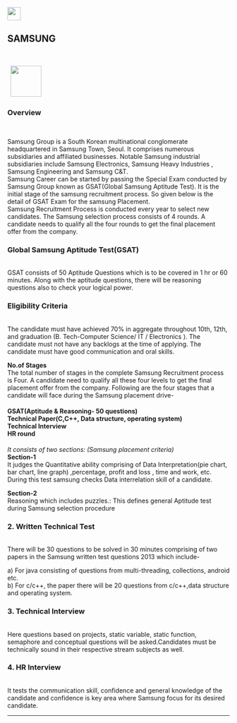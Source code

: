 
<img src="https://media.giphy.com/media/iY8CRBdQXODJSCERIr/giphy.gif" width="30px"><h2>SAMSUNG</h2>&nbsp;
<p align="left">
  <code> <img height="70" src="https://www.vectorlogo.zone/logos/samsung/samsung-ar21.svg"> </code>

<h3>Overview</h3><br>

Samsung Group is a South Korean multinational conglomerate headquartered in Samsung Town, Seoul. It comprises numerous subsidiaries and affiliated businesses. Notable Samsung industrial subsidiaries include Samsung Electronics, Samsung Heavy Industries , Samsung Engineering and Samsung C&T. 
<br>
Samsung Career can be started by passing the Special Exam conducted by Samsung Group known as GSAT(Global Samsung Aptitude Test). It is the initial stage of the samsung recruitment process. So given below is the detail of GSAT Exam for the samsung Placement.<br>
Samsung Recruitment Process is conducted every year to select new candidates. The Samsung selection process consists of 4 rounds. A candidate needs to qualify all the four rounds to get the final placement offer from the company.<br>

<h3>Global Samsung Aptitude Test(GSAT)</h3><br>
GSAT consists of 50 Aptitude Questions which is to be covered in 1 hr or 60 minutes. Along with the aptitude questions, there will be reasoning questions also to check your logical power.


<h3>Eligibility Criteria</h3><br>
The candidate must have achieved 70% in aggregate throughout 10th, 12th, and graduation (B. Tech-Computer Science/ IT / Electronics ). The candidate must not have any backlogs at the time of applying. The candidate must have good communication and oral skills.<br>


<b>No.of Stages</b><br>
The total number of stages in the complete Samsung Recruitment process is Four. A candidate need to qualify all these four levels to get the final placement offer from the company. Following are the four stages that a candidate will face during the Samsung placement drive-

<h4>
GSAT(Aptitude & Reasoning- 50 questions)<br>
Technical Paper(C,C++, Data structure, operating system)<br>
Technical Interview<br>
HR round<br>
</h4>

<i>It consists of two sections: (Samsung placement criteria)</i><br>
<b>Section-1</b><br>
It judges the Quantitative ability comprising of Data Interpretation(pie chart, bar chart, line graph) ,percentage, profit and loss , time and work, etc. During this test samsung checks Data interrelation skill of a candidate.<br>

<b>Section-2</b><br>
Reasoning which includes puzzles.: This defines general Aptitude test during Samsung selection procedure<br>

<h3>2. Written Technical Test</h3><br>
There will be 30 questions to be solved in 30 minutes comprising of two papers in the Samsung written test questions 2013 which include-<br>

a) For java consisting of questions from multi-threading, collections, android etc.<br>
b) For c/c++, the paper there will be 20 questions from c/c++,data structure and operating system.<br>

<h3>3. Technical Interview</h3><br>
Here questions based on projects, static variable, static function, semaphore and conceptual questions will be asked.Candidates must be technically sound in their respective stream subjects as well.<br>

<h3>4. HR Interview</h3><br>
It tests the communication skill, confidence and general knowledge of the candidate and confidence is key area where Samsung focus for its desired candidate.<br>

<hr>
